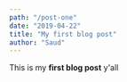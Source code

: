```yaml
---
path: "/post-one"
date: "2019-04-22"
title: "My first blog post"
author: "Saud"
---
```


This is my **first blog post** y'all
